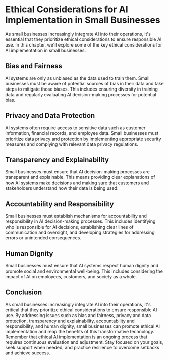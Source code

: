 Ethical Considerations for AI Implementation in Small Businesses
==========================================================================================================================

As small businesses increasingly integrate AI into their operations, it's essential that they prioritize ethical considerations to ensure responsible AI use. In this chapter, we'll explore some of the key ethical considerations for AI implementation in small businesses.

Bias and Fairness
-----------------

AI systems are only as unbiased as the data used to train them. Small businesses must be aware of potential sources of bias in their data and take steps to mitigate those biases. This includes ensuring diversity in training data and regularly evaluating AI decision-making processes for potential bias.

Privacy and Data Protection
---------------------------

AI systems often require access to sensitive data such as customer information, financial records, and employee data. Small businesses must prioritize data privacy and protection by implementing appropriate security measures and complying with relevant data privacy regulations.

Transparency and Explainability
-------------------------------

Small businesses must ensure that AI decision-making processes are transparent and explainable. This means providing clear explanations of how AI systems make decisions and making sure that customers and stakeholders understand how their data is being used.

Accountability and Responsibility
---------------------------------

Small businesses must establish mechanisms for accountability and responsibility in AI decision-making processes. This includes identifying who is responsible for AI decisions, establishing clear lines of communication and oversight, and developing strategies for addressing errors or unintended consequences.

Human Dignity
-------------

Small businesses must ensure that AI systems respect human dignity and promote social and environmental well-being. This includes considering the impact of AI on employees, customers, and society as a whole.

Conclusion
----------

As small businesses increasingly integrate AI into their operations, it's critical that they prioritize ethical considerations to ensure responsible AI use. By addressing issues such as bias and fairness, privacy and data protection, transparency and explainability, accountability and responsibility, and human dignity, small businesses can promote ethical AI implementation and reap the benefits of this transformative technology. Remember that ethical AI implementation is an ongoing process that requires continuous evaluation and adjustment. Stay focused on your goals, seek support when needed, and practice resilience to overcome setbacks and achieve success.
